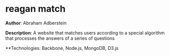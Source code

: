 # reagan match

**Author**: Abraham Adberstein 

**Description**: A website that matches users according to a special algorithm that processes the answers of a series of questions

**Technologies: Backbone, Node.js, MongoDB, D3.js
